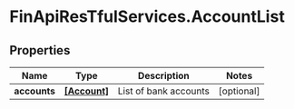 # FinApiResTfulServices.AccountList

## Properties
Name | Type | Description | Notes
------------ | ------------- | ------------- | -------------
**accounts** | [**[Account]**](Account.md) | List of bank accounts | [optional] 


